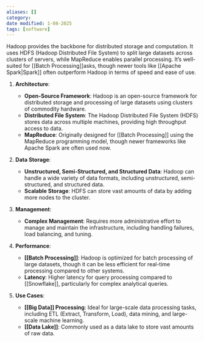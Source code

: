 ```yaml
---
aliases: []
category:
date modified: 1-08-2025
tags: [software]
---
```

   Hadoop provides the backbone for distributed storage and computation. It uses HDFS (Hadoop Distributed File System) to split large datasets across clusters of servers, while MapReduce enables parallel processing. It’s well-suited for [[Batch Processing]]asks, though newer tools like [[Apache Spark|Spark]] often outperform Hadoop in terms of speed and ease of use.

1. **Architecture**:
   - **Open-Source Framework**: Hadoop is an open-source framework for distributed storage and processing of large datasets using clusters of commodity hardware.
   - **Distributed File System**: The Hadoop Distributed File System (HDFS) stores data across multiple machines, providing high throughput access to data.
   - **MapReduce**: Originally designed for [[Batch Processing]] using the MapReduce programming model, though newer frameworks like Apache Spark are often used now.

2. **Data Storage**:
   - **Unstructured, Semi-Structured, and Structured Data**: Hadoop can handle a wide variety of data formats, including unstructured, semi-structured, and structured data.
   - **Scalable Storage**: HDFS can store vast amounts of data by adding more nodes to the cluster.

3. **Management**:
   - **Complex Management**: Requires more administrative effort to manage and maintain the infrastructure, including handling failures, load balancing, and tuning.

4. **Performance**:
   - **[[Batch Processing]]**: Hadoop is optimized for batch processing of large datasets, though it can be less efficient for real-time processing compared to other systems.
   - **Latency**: Higher latency for query processing compared to [[Snowflake]], particularly for complex analytical queries.

5. **Use Cases**:
   - **[[Big Data]] Processing**: Ideal for large-scale data processing tasks, including ETL (Extract, Transform, Load), data mining, and large-scale machine learning.
   - **[[Data Lake]]**: Commonly used as a data lake to store vast amounts of raw data.

